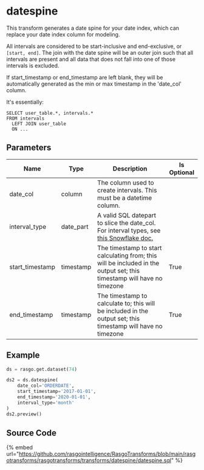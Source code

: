 

# datespine

This transform generates a date spine for your date index, which can replace your date index column for modeling.

All intervals are considered to be start-inclusive and end-exclusive, or `[start, end]`. 
The join with the date spine will be an outer join such that all intervals are present 
and all data that does not fall into one of those intervals is excluded. 

If start_timestamp or end_timestamp are left blank, they will be automatically generated as the min or max timestamp 
in the 'date_col' column.

It's essentially:
```
SELECT user_table.*, intervals.*
FROM intervals
  LEFT JOIN user_table
  ON ...
```


## Parameters

|      Name       |   Type    |                                                                                    Description                                                                                     | Is Optional |
| --------------- | --------- | ---------------------------------------------------------------------------------------------------------------------------------------------------------------------------------- | ----------- |
| date_col        | column    | The column used to create intervals. This must be a datetime column.                                                                                                               |             |
| interval_type   | date_part | A valid SQL datepart to slice the date_col. For interval types, see [this Snowflake doc.](https://docs.snowflake.com/en/sql-reference/data-types-datetime.html#interval-constants) |             |
| start_timestamp | timestamp | The timestamp to start calculating from;  this will be included in the output set; this timestamp will have no timezone                                                            | True        |
| end_timestamp   | timestamp | The timestamp to calculate to;  this will be included in the output set; this timestamp will have no timezone                                                                      | True        |


## Example

```python
ds = rasgo.get.dataset(74)

ds2 = ds.datespine(
    date_col='ORDERDATE',
    start_timestamp='2017-01-01',
    end_timestamp='2020-01-01',
    interval_type='month'
)
ds2.preview()

```

## Source Code

{% embed url="https://github.com/rasgointelligence/RasgoTransforms/blob/main/rasgotransforms/rasgotransforms/transforms/datespine/datespine.sql" %}


